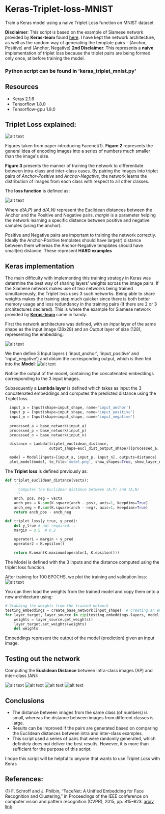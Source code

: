 # Keras-Triplet-loss-MNIST
Train a Keras model using a naive  Triplet Loss function on MNIST dataset

**Disclaimer**: This script is based on the example of Siamese network provided by **Keras-team** found [here](https://github.com/keras-team/keras/blob/master/examples/mnist_siamese.py).
I have kept the network architecture, as well as the random way of generating the template pairs - (Anchor, Positive) and (Anchor, Negative)
**2nd Disclaimer**: This represents a **naive** implementation of triplet loss because the triplet pairs are being formed only once, at before training the model.

### Python script can be found in 'keras_triplet_mnist.py'

## Resources
* Keras 2.1.6
* Tensorflow 1.8.0
* Tensorflow-gpu 1.8.0

## Triplet Loss explained:
![alt text](triplet_loss_viz.png "Logo Title Text 1")

Figures taken from paper introducing Facenet(1). **Figure 2** represents the general idea of encoding images into a series of numbers much smaller than the image's size.

**Figure 3** presents the manner of training the network to differentiate between intra-class and inter-class cases. By pairing the images into triplet pairs of *Anchor-Positive* and *Anchor-Negative*, the network learns the distribution of images from each class with respect to all other classes.

The **loss function** is defined as:

![alt text](triplet_loss_function_2.png "Logo Title Text 1")

Where *d(A,P)* and *d(A,N)* represent the Euclidean distances between the Anchor and the Positive and Negative pairs. *margin* is a parameter helping the network learning a specific distance between positive and negative samples (using the anchor).  

Positive and Negative pairs are important to training the network correctly. Ideally the Anchor-Positive templates should have large(r) distance between them whereas the Anchor-Negative templates should have small(er) distance. These represent **HARD examples**

## Keras implementation
The main difficulty with implementing this training strategy in Keras was determine the best way of sharing layers' weights across the image pairs. If the Siamese network makes use of two networks being trained simultaneously, the Triplet loss uses 3 such networks. Being able to share weights makes the training step much quicker since there is both better memory usage and less redundancy in the training pairs (if there are 2 or 3 architectures declared). This is where the example for Siamese network provided by [**Keras-team**](https://github.com/keras-team/keras/blob/master/examples/mnist_siamese.py) came in handy.

First the network architecture was defined, with an *Input* layer of the same shape as the input image (28x28) and an *Output* layer of size (128), representing the embedding.

![alt text](base_network.png "Logo Title Text 1")

We then define 3 Input layers ( 'input_anchor', 'input_positive' and 'input_negative') and obtain the corresponding output, which is then fed into the **Model**:
![alt text](model.png "Logo Title Text 1")

Notice the output of the model, containing the concatenated embeddings corresponding to the 3 input images.

Subsequently a **Lambda layer** is defined which takes as input the 3 concatenated embeddings and computes the predicted distance using the Triplet loss.
```python
  input_a = Input(shape=input_shape, name='input_anchor')
  input_p = Input(shape=input_shape, name='input_positive')
  input_n = Input(shape=input_shape, name='input_negative')
    
  processed_a = base_network(input_a)
  processed_p = base_network(input_p)
  processed_n = base_network(input_n)

  distance = Lambda(triplet_euclidean_distance,
                    output_shape=eucl_dist_output_shape)([processed_a, processed_p, processed_n])

  model = Model(inputs=[input_a, input_p, input_n], outputs=distance)
  plot_model(model, to_file='model.png', show_shapes=True, show_layer_names=True)
```
The **Triplet loss** is defined previously as:
```python
def triplet_euclidean_distance(vects):
    '''
      Computes the Euclidean distance between (A,P) and (A,N)
    '''
    anch, pos, neg = vects
    anch_pos = K.sum(K.square(anch - pos), axis=1, keepdims=True)
    anch_neg = K.sum(K.square(anch - neg), axis=1, keepdims=True)
    return anch_pos - anch_neg

def triplet_loss(y_true, y_pred):
    del y_true # not required...
    margin = 0.5  # 0.2
    
    operator1 = margin + y_pred
    operator2 = K.epsilon()

    return K.mean(K.maximum(operator1, K.epsilon()))
```

The Model is defined with the 3 inputs and the distance computed using the triplet loss function.


After training for 100 EPOCHS, we plot the training and validation loss:
![alt text](train_validation_loss.png "Logo Title Text 1")

You can then load the weights from the trained model and copy them onto a new architecture using:
```python
# Grabbing the weights from the trained network
testing_embeddings = create_base_network(input_shape)  # creating an empty network
for layer_target, layer_source in zip(testing_embeddings.layers, model.layers[3].layers):
	weights = layer_source.get_weights()
	layer_target.set_weights(weights)
	del weights
```
Embeddings represent the output of the model (prediction) given an input image.


## Testing out the network
Computing the **Euclidean Distance** between intra-class images (AP) and inter-class (AN):

![alt text](easy_ex.png "Logo Title Text 1")
![alt text](easy_ex2.png "Logo Title Text 1")
![alt text](hard_ex.png "Logo Title Text 1")
![alt text](hard_ex2.png "Logo Title Text 1")


## Conclusions
* The distance between images from the same class (of numbers) is small, whereas the distance between images from different classes is large.
* Results can be improved if the pairs are generated based on comparing the Euclidean distances between intra and inter-class examples. 
* This script used a series of pairs that were randomly generated, which definitely does not deliver the best results. However, it is more than sufficient for the purpose of this script.

I hope this script will be helpful to anyone that wants to use Triplet Loss with Keras


## References:

(1) F. Schroff and J. Philbin, “FaceNet: A Unified Embedding for Face Recognition and Clustering,” in Proceedings of the IEEE conference on computer vision and pattern recognition (CVPR), 2015, pp. 815–823. [arxiv link](https://arxiv.org/abs/1503.03832) 
